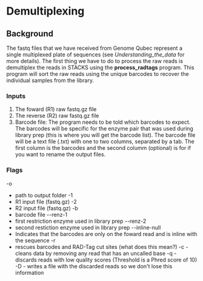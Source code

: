 # Demultiplexing  
  
## Background  
  
The fastq files that we have received from Genome Qubec represent a single multiplexed plate of sequences (see *Understanding_the_data* for more details). The first thing we have to do to process the raw reads is demultiplex the reads in STACKS using the **process_radtags** program. This program will sort the raw reads using the unique barcodes to recover the individual samples from the library.   
  
### Inputs   
1) The foward (R1) raw fastq.gz file
2) The reverse (R2) raw fastq.gz file
3) Barcode file: The program needs to be told which barcodes to expect. The barcodes will be specific for the enzyme pair that was used during library prep (this is where you will get the barcode list). The barcode file will be a text file (.txt) with one to two columns, separated by a tab. The first column is the barcodes and the second columm (optional) is for if you want to rename the output files.
  
### Flags  
 -o
   - path to output folder
-1
   - R1 input file (fastq.gz)
-2
   - R2 input file (fastq.gz)
-b
   - barcode file
--renz-1
   - first restriction enzyme used in library prep
--renz-2
   - second restiction enzyme used in library prep
--inline-null
   - Indicates that the barcodes are only on the foward read and is inline with the sequence
-r
   - rescues barcodes and RAD-Tag cut sites (what does this mean?)
-c
    - cleans data by removing any read that has an uncalled base
-q
    - discards reads with low quality scores (Threshold is a Phred score of 10)
-D
    - writes a file with the discarded reads so we don't lose this information
